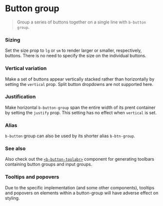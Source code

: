 # Button group

> Group a series of buttons together on a single line with `b-button group`.

### Sizing
Set the size prop to `lg` or `sm` to render larger or smaller, respectively, buttons.
There is no need to specify the size on the individual buttons.

### Vertical variation
Make a set of buttons appear vertically stacked rather than horizontally by setting
the `vertical` prop. Split button dropdowns are not supported here.

### Justification
Make horizontal `b-button-group` span the entire width of its prent container by
setting the `justify` prop. This setting has no effect when `vertical` is set.

### Alias
`b-button` group can also be used by its shorter alias `b-btn-group`.

### See also
Also check out the [`<b-button-toolabr>`](./button-toolbar) component for generating
toolbars containing button groups and input groups.

### Tooltips and popovers
Due to the specific implementation (and some other components), tooltips and popovers
on elements within a button-group will have adverse effect on styling.
